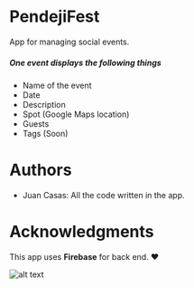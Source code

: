 # PendejiFest
App for managing social events.

##### One event displays the following things
- Name of the event
- Date
- Description
- Spot (Google Maps location)
- Guests
- Tags (Soon)


# Authors
- Juan Casas: All the code written in the app.

# Acknowledgments
This app uses __Firebase__  for back end. ❤️

![alt text](https://firebase.google.com/_static/images/firebase/touchicon-180.png "Firebase by Google")
